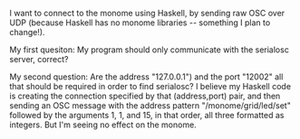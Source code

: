 I want to connect to the monome using Haskell, by sending raw OSC over UDP (because Haskell has no monome libraries -- something I plan to change!).

My first quesiton: My program should only communicate with the serialosc server, correct?

My second question: Are the address "127.0.0.1") and the port "12002" all that should be required in order to find serialosc? I believe my Haskell code is creating the connection specified by that (address,port) pair, and then sending an OSC message with the address pattern  "/monome/grid/led/set" followed by the arguments 1, 1, and 15, in that order, all three formatted as integers. But I'm seeing no effect on the monome.

